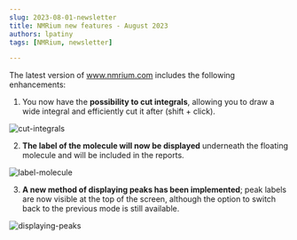 ```yaml
---
slug: 2023-08-01-newsletter
title: NMRium new features - August 2023
authors: lpatiny
tags: [NMRium, newsletter]

---
```


The latest version of www.nmrium.com includes the following enhancements:

1. You now have the **possibility to cut integrals**, allowing you to draw a wide integral and efficiently cut it after (shift + click).

![cut-integrals](/newsletters/2023/august/cut-integrals.gif)

2. **The label of the molecule will now be displayed** underneath the floating molecule and will be included in the reports.

![label-molecule](/newsletters/2023/august/label-molecule.gif)

3. **A new method of displaying peaks has been implemented**; peak labels are now visible at the top of the screen, although the option to switch back to the previous mode is still available.

![displaying-peaks](/newsletters/2023/august/displaying-peaks.gif)
